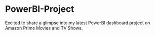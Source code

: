 # PowerBI-Project

Excited to share a glimpse into my latest PowerBI dashboard project on Amazon Prime Movies and TV Shows.
